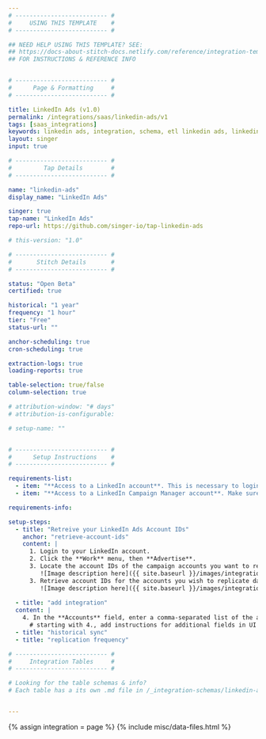 ```yaml
---
# -------------------------- #
#     USING THIS TEMPLATE    #
# -------------------------- #

## NEED HELP USING THIS TEMPLATE? SEE:
## https://docs-about-stitch-docs.netlify.com/reference/integration-templates/saas/
## FOR INSTRUCTIONS & REFERENCE INFO


# -------------------------- #
#      Page & Formatting     #
# -------------------------- #

title: LinkedIn Ads (v1.0)
permalink: /integrations/saas/linkedin-ads/v1
tags: [saas_integrations]
keywords: linkedin ads, integration, schema, etl linkedin ads, linkedin ads etl, linkedin ads schema, linkedin, 
layout: singer
input: true

# -------------------------- #
#         Tap Details        #
# -------------------------- #

name: "linkedin-ads"
display_name: "LinkedIn Ads"

singer: true 
tap-name: "LinkedIn Ads"
repo-url: https://github.com/singer-io/tap-linkedin-ads

# this-version: "1.0"

# -------------------------- #
#       Stitch Details       #
# -------------------------- #

status: "Open Beta"
certified: true 

historical: "1 year"
frequency: "1 hour"
tier: "Free"
status-url: ""

anchor-scheduling: true
cron-scheduling: true

extraction-logs: true
loading-reports: true

table-selection: true/false
column-selection: true

# attribution-window: "# days"
# attribution-is-configurable: 

# setup-name: ""


# -------------------------- #
#      Setup Instructions    #
# -------------------------- #

requirements-list:
  - item: "**Access to a LinkedIn account**. This is necessary to login to the Campaign Manager account."
  - item: "**Access to a LinkedIn Campaign Manager account**. Make sure you have access to use the Ad accounts you want to replicate data from. This is necesary to set up a connection to Stitch for integration."

requirements-info:

setup-steps:
  - title: "Retreive your LinkedIn Ads Account IDs"
    anchor: "retrieve-account-ids"
    content: |
      1. Login to your LinkedIn account.
      2. Click the **Work** menu, then **Advertise**.
      3. Locate the account IDs of the campaign accounts you want to replicate data from:
         ![Image description here]({{ site.baseurl }}/images/integrations/linkedin-ads-work-dropdown.png)
      3. Retrieve account IDs for the accounts you wish to replicate data from.
         ![Image description here]({{ site.baseurl }}/images/integrations/linkedin-ads-account-ids.png)
      
  - title: "add integration"
  content: |
    4. In the **Accounts** field, enter a comma-separated list of the account IDs of the campaign accounts you want to replicate data from. These will be the IDs you retrieved in [Step 1](#retrieve-account-ids).
      # starting with 4., add instructions for additional fields in UI
  - title: "historical sync"
  - title: "replication frequency"

# -------------------------- #
#     Integration Tables     #
# -------------------------- #

# Looking for the table schemas & info?
# Each table has a its own .md file in /_integration-schemas/linkedin-ads


---
```

{% assign integration = page %}
{% include misc/data-files.html %}
